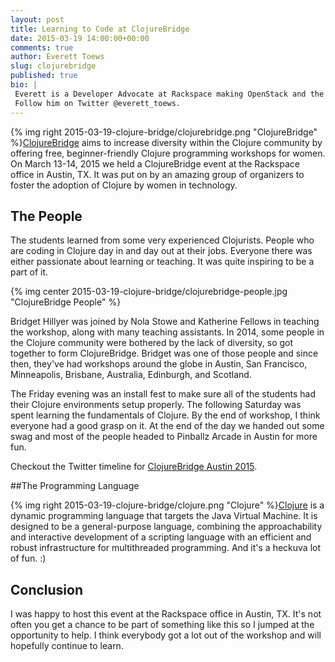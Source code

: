 ```yaml
---
layout: post
title: Learning to Code at ClojureBridge
date: 2015-03-19 14:00:00+00:00
comments: true
author: Everett Toews
slug: clojurebridge
published: true
bio: |
 Everett is a Developer Advocate at Rackspace making OpenStack and the Rackspace Cloud easy to use for developers and operators. Sometimes developer, sometimes advocate, and sometimes operator. He's a committer and PMC on Apache jclouds, and co-author of the OpenStack Operations Guide from O'Reilly. He loves spending time with his family. If it's calm outside, they launch rockets. If it's windy, they fly kites.
 Follow him on Twitter @everett_toews.
---
```


{% img right 2015-03-19-clojure-bridge/clojurebridge.png "ClojureBridge" %}[ClojureBridge](http://www.clojurebridge.org/) aims to increase diversity within the Clojure community by offering free, beginner-friendly Clojure programming workshops for women. On March 13-14, 2015 we held a ClojureBridge event at the Rackspace office in Austin, TX. It was put on by an amazing group of organizers to foster the adoption of Clojure by women in technology.

<!-- more -->

## The People

The students learned from some very experienced Clojurists. People who are coding in Clojure day in and day out at their jobs. Everyone there was either passionate about learning or teaching. It was quite inspiring to be a part of it.

{% img center 2015-03-19-clojure-bridge/clojurebridge-people.jpg "ClojureBridge People" %}

Bridget Hillyer was joined by Nola Stowe and Katherine Fellows in teaching the workshop, along with many teaching assistants. In 2014, some people in the Clojure community were bothered by the lack of diversity, so got together to form ClojureBridge. Bridget was one of those people and since then, they've had workshops around the globe in Austin, San Francisco, Minneapolis, Brisbane, Australia, Edinburgh, and Scotland.

The Friday evening was an install fest to make sure all of the students had their Clojure environments setup properly. The following Saturday was spent learning the fundamentals of Clojure. By the end of workshop, I think everyone had a good grasp on it. At the end of the day we handed out some swag and most of the people headed to Pinballz Arcade in Austin for more fun.

Checkout the Twitter timeline for [ClojureBridge Austin 2015](https://twitter.com/everett_toews/timelines/577482122761502720).


##The Programming Language

{% img right 2015-03-19-clojure-bridge/clojure.png "Clojure" %}[Clojure](http://clojure.org/) is a dynamic programming language that targets the Java Virtual Machine. It is designed to be a general-purpose language, combining the approachability and interactive development of a scripting language with an efficient and robust infrastructure for multithreaded programming. And it's a heckuva lot of fun. :)

## Conclusion

I was happy to host this event at the Rackspace office in Austin, TX. It's not often you get a chance to be part of something like this so I jumped at the opportunity to help. I think everybody got a lot out of the workshop and will hopefully continue to learn.
